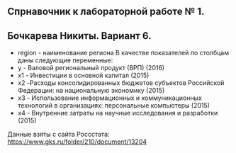 ## Спрнавочник к лабораторной работе № 1.
## Бочкарева Никиты. Вариант 6.

- region - наименование региона
В качестве показателей по столбцам даны следующие переменные:
- y - Валовой региональный продукт (ВРП) (2016)
- x1 - Инвестиции в основной капитал (2015)
- x2 -Расходы консолидированных бюджетов субъектов  Российской Федерации: на национальную экономику (2015)
- x3 - Использование информационных и коммуникационных технологий в организациях: персональные компьютеры (2015)
- x4 - 	Внутренние затраты на научные исследования и разработки (2015)

Данные взяты с сайта Россстата: https://www.gks.ru/folder/210/document/13204





